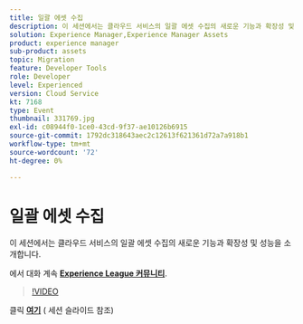 ```yaml
---
title: 일괄 에셋 수집
description: 이 세션에서는 클라우드 서비스의 일괄 에셋 수집의 새로운 기능과 확장성 및 성능을 소개합니다. 이 세션은 Adobe Developers Live 컨텐츠 이벤트의 일부로 전달되었습니다.
solution: Experience Manager,Experience Manager Assets
product: experience manager
sub-product: assets
topic: Migration
feature: Developer Tools
role: Developer
level: Experienced
version: Cloud Service
kt: 7168
type: Event
thumbnail: 331769.jpg
exl-id: c08944f0-1ce0-43cd-9f37-ae10126b6915
source-git-commit: 1792dc318643aec2c12613f621361d72a7a918b1
workflow-type: tm+mt
source-wordcount: '72'
ht-degree: 0%

---
```


# 일괄 에셋 수집

이 세션에서는 클라우드 서비스의 일괄 에셋 수집의 새로운 기능과 확장성 및 성능을 소개합니다.

에서 대화 계속 **[Experience League 커뮤니티](https://adobe.ly/36Yd3v6)**.

>[!VIDEO](https://video.tv.adobe.com/v/331769/?quality=12&learn=on&hidetitle=true)

클릭 **[여기](/help/adobe-developers-live/assets/asset-bulk-ingestion.pdf)** ( 세션 슬라이드 참조)
